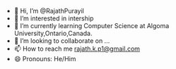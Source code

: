 - 👋 Hi, I’m @RajathPurayil
- 👀 I’m interested in intership
- 🌱 I’m currently learning Computer Science at Algoma University,Ontario,Canada.
- 💞️ I’m looking to collaborate on ...
- 📫 How to reach me rajath.k.p1@gmail.com
- 😄 Pronouns: He/Him

<!---
RajathPurayil/RajathPurayil is a ✨ special ✨ repository because its `README.md` (this file) appears on your GitHub profile.
You can click the Preview link to take a look at your changes.
--->
